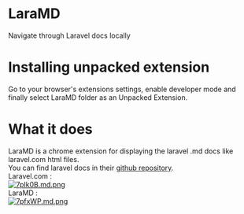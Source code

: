 # LaraMD
Navigate through Laravel docs locally
# Installing unpacked extension
Go to your browser's extensions settings, enable developer mode and finally select LaraMD folder as an Unpacked Extension.
# What it does
LaraMD is a chrome extension for displaying the laravel .md docs like laravel.com html files.\
You can find laravel docs in their [github repository](https://github.com/laravel/docs).\
Laravel.com :\
[![7pIk0B.md.png](https://iili.io/7pIk0B.md.png)](https://freeimage.host/i/7pIk0B)\
LaraMD :\
[![7pfxWP.md.png](https://iili.io/7pfxWP.md.png)](https://freeimage.host/i/7pfxWP)